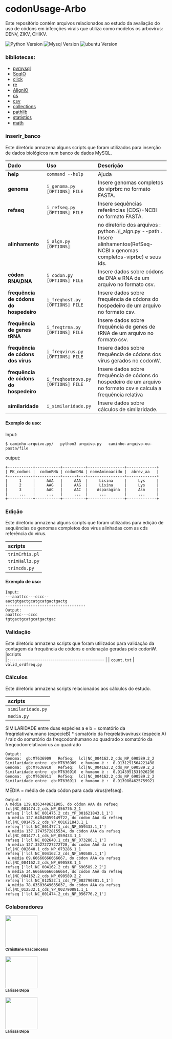 
# codonUsage-Arbo

Este repositório contém arquivos relacionados ao estudo da avaliação do uso de códons em infecções virais que utiliza como modelos os arbovírus: DENV, ZIKV, CHIKV.

![Python Version](https://img.shields.io/pypi/pyversions/orfipy)       ![Mysql Version](https://img.shields.io/badge/MySQL-8-blue) ![ubuntu Version](
https://img.shields.io/badge/ubuntu-20.4-orange) 

### bibliotecas:
- [pymysql](https://pypi.org/project/PyMySQL/)
- [SeqIO](https://biopython.org/docs/1.75/api/Bio.SeqIO.html)
- [click](https://click.palletsprojects.com/en/7.x/)
- [re](https://docs.python.org/pt-br/3/library/re.html)
- [AlignIO](https://biopython.org/docs/1.75/api/Bio.AlignIO.html)
- [os](https://docs.python.org/pt-br/3/library/os.html?highlight=#module-os)
- [csv](https://docs.python.org/pt-br/3/library/csv.html?highlight=csv#module-csv)
- [collections](https://docs.python.org/pt-br/3/library/collections.html?highlight=collections#module-collections)
- [pathlib](https://docs.python.org/pt-br/3/library/pathlib.html)
- [statistics](https://docs.python.org/3/library/statistics.html)
- [math](https://docs.python.org/3/library/math.html)



###  inserir_banco

Este diretório armazena alguns scripts que foram utilizados para inserção de dados biológicos num banco de dados MySQL.



|Dado                                      |Uso                              |Descrição
| :---------------------------------------------- | :-------------------------------------- | :----
| **help**        | `command --help`| Ajuda
| **genoma**      | `i_genoma.py [OPTIONS] FILE`  |Insere genomas completos do viprbrc no formato FASTA. 
| **refseq**      | `i_refseq.py [OPTIONS] FILE ` | Insere sequências referências (CDS)-NCBI no formato FASTA.
| **alinhamento** | `i_algn.py [OPTIONS]`|no diretório dos arquivos : python .\i_algn.py --path .  Insere alinhamentos(RefSeq-NCBI x genomas completos-viprbc) e seus ids.
| **códon RNA\DNA**| `i_codon.py [OPTIONS] FILE`| Insere dados sobre códons de DNA e RNA de um arquivo no formato csv.
| **frequência de códons do hospedeiro** | `i_freqhost.py [OPTIONS] FILE`|Insere dados sobre frequência de códons do hospedeiro de um arquivo no formato csv.
| **frequência de genes tRNA** | `i_freqtrna.py [OPTIONS] FILE`| Insere dados sobre frequência de genes de tRNA de um arquivo no formato csv.
| **frequência de códons dos vírus** | `i_freqvirus.py [OPTIONS] FILE`| Insere dados sobre frequência de códons dos vírus gerados no codonW.
| **frequência de códons do hospedeiro** | `i_freqhostnovo.py [OPTIONS] FILE`|Insere dados sobre frequência de códons do hospedeiro de um arquivo no formato csv e calcula a frequência relativa
| **similaridade** | `i_similaridade.py`| Insere dados sobre cálculos de similaridade.

#### Exemplo de uso:

Input:

 `$ caminho-arquivo.py/   python3 arquivo.py   caminho-arquivo-ou-pasta/file`


output:

```MySQL
+-----------+-----------+----------+----------------+-------------+
| PK_codons |  codonRNA | codonDNA | nomeAminoacido |  abrev_aa   |
+-----------+-----------+------+---+----------------+-------------+
|     1     |     AAA   |     AAA  |     Lisina     |     Lys     | 
|     2     |     AAG   |     AAG  |     Lisina     |     Lys     |
|     3     |     AAC   |     AAC  |    Asparagina  |     Asn     |
|     ...   |     ...   |     ...  |     ...        |     ...     |
+-----------+-----------+----------+----------------+-------------+
```






### Edição

Este diretório armazena alguns scripts que foram utilizados para edição de sequências de genomas completos dos vírus alinhadas com as cds referência do vírus.

|scripts                                   
| :---------------------------------------------- |
| `trimCrhis.pl`
| `trimHallz.py`
| `trimcds.py`


#### Exemplo de uso:

```
Input:
---aaattcc---cccc--
aactgtgactgcatgcatgactgactg
-----------------------------------
Output:
aaattcc---cccc
tgtgactgcatgcatgactgac

```






### Validação
Este diretório armazena scripts que foram utilizados para validação da contagem da frequência de códons e ordenação geradas pelo codonW.
|scripts                                   
| :---------------------------------------------- |
| `count.txt`
| `valid_ordfreq.py `






### Cálculos

Este diretório armazena scripts relacionados aos cálculos do estudo.

|scripts                                   
| :---------------------------------------------- |
| `similaridade.py`
| `media.py`


SIMILARIDADE entre duas espécies a e b  = somatório da freqrelativahumano (especieB) * somatório da freqrelativavirusx (espécie A) / raiz do somatório da freqcodonhumano ao quadrado x somatório da freqcodonrelativavirus ao quadrado
```
Output:
Genoma:  gb:MT636909   RefSeq:  lcl|NC_004162.2_cds_NP_690589.2_2
Similaridade entre  gb:MT636909  e humano é :  0.9131291564221438
Genoma:  gb:MT636910   RefSeq:  lcl|NC_004162.2_cds_NP_690589.2_2
Similaridade entre  gb:MT636910  e humano é :  0.9143951531026236
Genoma:  gb:MT636911   RefSeq:  lcl|NC_004162.2_cds_NP_690589.2_2
Similaridade entre  gb:MT636911  e humano é :  0.9139864625759921

```
MÉDIA = média de cada códon para cada vírus(refseq).

```
Output:
A média 139.8363448631905, do códon AAA da refseq lcl|NC_001474.2_cds_NP_056776.2_1
refseq ['lcl|NC_001475.2_cds_YP_001621843.1_1']
 A média 127.64048059149722, do códon AAA da refseq lcl|NC_001475.2_cds_YP_001621843.1_1
refseq ['lcl|NC_001477.1_cds_NP_059433.1_1']
 A média 137.1747572815534, do códon AAA da refseq lcl|NC_001477.1_cds_NP_059433.1_1
refseq ['lcl|NC_002640.1_cds_NP_073286.1_1']
 A média 127.35272727272728, do códon AAA da refseq lcl|NC_002640.1_cds_NP_073286.1_1
refseq ['lcl|NC_004162.2_cds_NP_690588.1_1']
 A média 69.66666666666667, do códon AAA da refseq lcl|NC_004162.2_cds_NP_690588.1_1
refseq ['lcl|NC_004162.2_cds_NP_690589.2_2']
 A média 34.666666666666664, do códon AAA da refseq lcl|NC_004162.2_cds_NP_690589.2_2
refseq ['lcl|NC_012532.1_cds_YP_002790881.1_1']
 A média 78.63503649635037, do códon AAA da refseq lcl|NC_012532.1_cds_YP_002790881.1_1
refseq ['lcl|NC_001474.2_cds_NP_056776.2_1']

```




### Colaboradores

[ <img src="https://avatars.githubusercontent.com/u/28652519?v=4" width="100px; "/><br><sub><b>Crhisllane Vasconcelos</b></sub> ](https://github.com/crhisllane) 

[ <img src="https://avatars.githubusercontent.com/u/41396273?v=4" width="100px; "/><br><sub><b>Larisse Depa</b></sub> ](https://github.com/LarisseDepa)

[ <img src="https://avatars.githubusercontent.com/u/41396490?v=4" width="100px; "/><br><sub><b>Larissa Depa</b></sub> ](https://github.com/LarissaDepa) 
